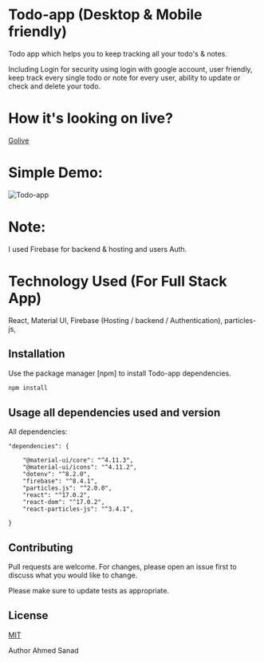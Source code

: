 # Todo-app (Desktop & Mobile friendly)

Todo app which helps you to keep tracking all your todo's & notes.

Including Login for security using login with google account, user friendly, 
keep track every single todo or note for every user, ability to update or check and delete your todo.


# How it's looking on live?

[Golive](https://todo-app-38e69.web.app/)

# Simple Demo:


![Todo-app](https://user-images.githubusercontent.com/57454543/115328646-32d3c000-a191-11eb-8ff6-3eaeabf3ab15.gif)


# Note:

I used Firebase for backend & hosting and users Auth.


# Technology Used (For Full Stack App)

React,
Material UI,
Firebase (Hosting / backend / Authentication),
particles-js,

## Installation

Use the package manager [npm] to install Todo-app dependencies.

```bash
npm install
```


## Usage all dependencies used and version

All dependencies:
 
```javascript-React
"dependencies": {

    "@material-ui/core": "^4.11.3",
    "@material-ui/icons": "^4.11.2",
    "dotenv": "^8.2.0",
    "firebase": "^8.4.1",
    "particles.js": "^2.0.0",
    "react": "^17.0.2",
    "react-dom": "^17.0.2",
    "react-particles-js": "^3.4.1",

}
```

## Contributing
Pull requests are welcome. For changes, please open an issue first to discuss what you would like to change.

Please make sure to update tests as appropriate.

## License
[MIT](https://choosealicense.com/licenses/mit/)

Author
Ahmed Sanad
